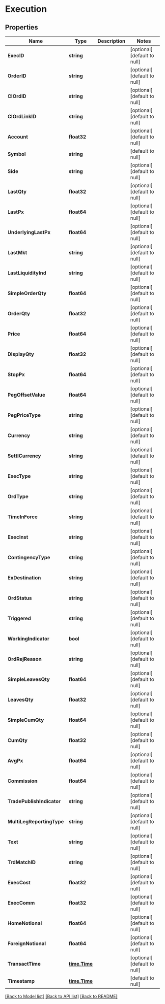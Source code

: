 # Execution

## Properties
Name | Type | Description | Notes
------------ | ------------- | ------------- | -------------
**ExecID** | **string** |  | [optional] [default to null]
**OrderID** | **string** |  | [optional] [default to null]
**ClOrdID** | **string** |  | [optional] [default to null]
**ClOrdLinkID** | **string** |  | [optional] [default to null]
**Account** | **float32** |  | [optional] [default to null]
**Symbol** | **string** |  | [default to null]
**Side** | **string** |  | [optional] [default to null]
**LastQty** | **float32** |  | [optional] [default to null]
**LastPx** | **float64** |  | [optional] [default to null]
**UnderlyingLastPx** | **float64** |  | [optional] [default to null]
**LastMkt** | **string** |  | [optional] [default to null]
**LastLiquidityInd** | **string** |  | [optional] [default to null]
**SimpleOrderQty** | **float64** |  | [optional] [default to null]
**OrderQty** | **float32** |  | [optional] [default to null]
**Price** | **float64** |  | [optional] [default to null]
**DisplayQty** | **float32** |  | [optional] [default to null]
**StopPx** | **float64** |  | [optional] [default to null]
**PegOffsetValue** | **float64** |  | [optional] [default to null]
**PegPriceType** | **string** |  | [optional] [default to null]
**Currency** | **string** |  | [optional] [default to null]
**SettlCurrency** | **string** |  | [optional] [default to null]
**ExecType** | **string** |  | [optional] [default to null]
**OrdType** | **string** |  | [optional] [default to null]
**TimeInForce** | **string** |  | [optional] [default to null]
**ExecInst** | **string** |  | [optional] [default to null]
**ContingencyType** | **string** |  | [optional] [default to null]
**ExDestination** | **string** |  | [optional] [default to null]
**OrdStatus** | **string** |  | [optional] [default to null]
**Triggered** | **string** |  | [optional] [default to null]
**WorkingIndicator** | **bool** |  | [optional] [default to null]
**OrdRejReason** | **string** |  | [optional] [default to null]
**SimpleLeavesQty** | **float64** |  | [optional] [default to null]
**LeavesQty** | **float32** |  | [optional] [default to null]
**SimpleCumQty** | **float64** |  | [optional] [default to null]
**CumQty** | **float32** |  | [optional] [default to null]
**AvgPx** | **float64** |  | [optional] [default to null]
**Commission** | **float64** |  | [optional] [default to null]
**TradePublishIndicator** | **string** |  | [optional] [default to null]
**MultiLegReportingType** | **string** |  | [optional] [default to null]
**Text** | **string** |  | [optional] [default to null]
**TrdMatchID** | **string** |  | [optional] [default to null]
**ExecCost** | **float32** |  | [optional] [default to null]
**ExecComm** | **float32** |  | [optional] [default to null]
**HomeNotional** | **float64** |  | [optional] [default to null]
**ForeignNotional** | **float64** |  | [optional] [default to null]
**TransactTime** | [**time.Time**](time.Time.md) |  | [optional] [default to null]
**Timestamp** | [**time.Time**](time.Time.md) |  | [default to null]

[[Back to Model list]](../README.md#documentation-for-models) [[Back to API list]](../README.md#documentation-for-api-endpoints) [[Back to README]](../README.md)


